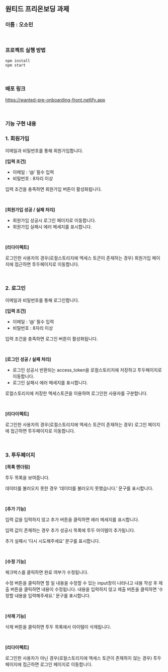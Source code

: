 ## 원티드 프리온보딩 과제

### 이름 : 오소민

<br/>

### 프로젝트 실행 방법

```
npm install
npm start
```

<br/>

### 배포 링크

https://wanted-pre-onboarding-front.netlify.app

<br/>

### 기능 구현 내용

### 1. 회원가입

이메일과 비밀번호를 통해 회원가입합니다.
<br/>

**[입력 조건]**

- 이메일 : ‘@’ 필수 입력
- 비밀번호 : 8자리 이상

입력 조건을 충족하면 회원가입 버튼이 활성화됩니다.

<br/>

**[회원가입 성공 / 실패 처리]**

- 회원가입 성공시 로그인 페이지로 이동합니다.
- 회원가입 실패시 에러 메세지를 표시합니다.

<br/>

**[리다이렉트]**

로그인한 사용자의 경우(로컬스토리지에 엑세스 토큰이 존재하는 경우) 회원가입 페이지에 접근하면 투두페이지로 이동합니다.

<br/>

### 2. 로그인

이메일과 비밀번호를 통해 로그인합니다.
<br/>

**[입력 조건]**

- 이메일 : ‘@’ 필수 입력
- 비밀번호 : 8자리 이상

입력 조건을 충족하면 로그인 버튼이 활성화됩니다.

<br/>

**[로그인 성공 / 실패 처리]**

- 로그인 성공시 반환되는 access_token을 로컬스토리지에 저장하고 투두페이지로 이동합니다.
- 로그인 실패시 에러 메세지를 표시합니다.

로컬스토리지에 저장한 엑세스토큰을 이용하여 로그인한 사용자를 구분합니다.

<br/>

**[리다이렉트]**

로그인한 사용자의 경우(로컬스토리지에 엑세스 토큰이 존재하는 경우) 로그인 페이지에 접근하면 투두페이지로 이동합니다.

<br/>

### 3. 투두페이지

**[목록 렌더링]**

투두 목록을 보여줍니다.

데이터를 불러오지 못한 경우 ‘데이터를 불러오지 못했습니다.’ 문구를 표시합니다.

<br/>

**[추가 기능]**

입력 값을 입력하지 않고 추가 버튼을 클릭하면 에러 메세지를 표시합니다.

입력 값이 존재하는 경우 추가 성공시 목록에 투두 아이템이 추가됩니다.

추가 실패시 ‘다시 시도해주세요’ 문구를 표시합니다.

<br/>

**[수정 기능]**

체크박스를 클릭하면 완료 여부가 수정됩니다.

수정 버튼을 클릭하면 할 일 내용을 수정할 수 있는 input창이 나타나고 내용 작성 후 제출 버튼을 클릭하면 내용이 수정됩니다. 내용을 입력하지 않고 제출 버튼을 클릭하면 ‘수정할 내용을 입력해주세요.’ 문구를 표시합니다.

<br/>

**[삭제 기능]**

삭제 버튼을 클릭하면 투두 목록에서 아이템이 삭제됩니다.

<br/>

**[리다이렉트]**

로그인한 사용자가 아닌 경우(로컬스토리지에 엑세스 토큰이 존재하지 않는 경우) 투두페이지에 접근하면 로그인 페이지로 이동합니다.
